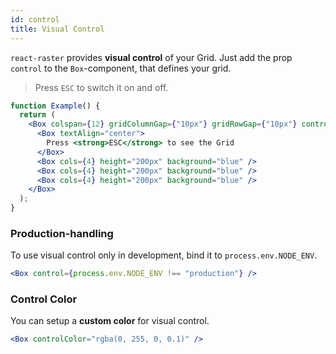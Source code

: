 ```yaml
---
id: control
title: Visual Control
---
```


`react-raster` provides **visual control** of your Grid. Just add the prop `control` to the `Box`-component, that defines your grid.

> Press `ESC` to switch it on and off.

```jsx live
function Example() {
  return (
    <Box colspan={12} gridColumnGap={"10px"} gridRowGap={"10px"} control>
      <Box textAlign="center">
        Press <strong>ESC</strong> to see the Grid
      </Box>
      <Box cols={4} height="200px" background="blue" />
      <Box cols={4} height="200px" background="blue" />
      <Box cols={4} height="200px" background="blue" />
    </Box>
  );
}
```

### Production-handling

To use visual control only in development, bind it to `process.env.NODE_ENV`.

```jsx
<Box control={process.env.NODE_ENV !== "production"} />
```

### Control Color

You can setup a **custom color** for visual control.

```jsx
<Box controlColor="rgba(0, 255, 0, 0.1)" />
```
